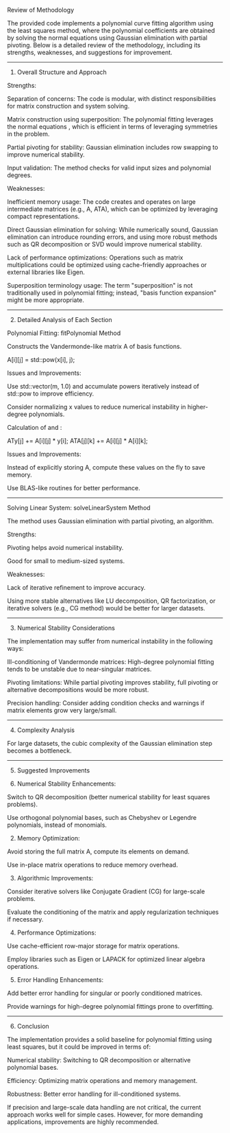 Review of Methodology

The provided code implements a polynomial curve fitting algorithm using the least squares method, where the polynomial coefficients are obtained by solving the normal equations using Gaussian elimination with partial pivoting. Below is a detailed review of the methodology, including its strengths, weaknesses, and suggestions for improvement.


---

1. Overall Structure and Approach

Strengths:

Separation of concerns:
The code is modular, with distinct responsibilities for matrix construction and system solving.

Matrix construction using superposition:
The polynomial fitting leverages the normal equations , which is efficient in terms of leveraging symmetries in the problem.

Partial pivoting for stability:
Gaussian elimination includes row swapping to improve numerical stability.

Input validation:
The method checks for valid input sizes and polynomial degrees.


Weaknesses:

Inefficient memory usage:
The code creates and operates on large intermediate matrices (e.g., A, ATA), which can be optimized by leveraging compact representations.

Direct Gaussian elimination for solving:
While numerically sound, Gaussian elimination can introduce rounding errors, and using more robust methods such as QR decomposition or SVD would improve numerical stability.

Lack of performance optimizations:
Operations such as matrix multiplications could be optimized using cache-friendly approaches or external libraries like Eigen.

Superposition terminology usage:
The term "superposition" is not traditionally used in polynomial fitting; instead, "basis function expansion" might be more appropriate.



---

2. Detailed Analysis of Each Section

Polynomial Fitting: fitPolynomial Method

Constructs the Vandermonde-like matrix A of basis functions.

A[i][j] = std::pow(x[i], j);

Issues and Improvements:

Use std::vector<double>(m, 1.0) and accumulate powers iteratively instead of std::pow to improve efficiency.

Consider normalizing x values to reduce numerical instability in higher-degree polynomials.


Calculation of  and :

ATy[j] += A[i][j] * y[i];
ATA[j][k] += A[i][j] * A[i][k];

Issues and Improvements:

Instead of explicitly storing A, compute these values on the fly to save memory.

Use BLAS-like routines for better performance.




---

Solving Linear System: solveLinearSystem Method

The method uses Gaussian elimination with partial pivoting, an  algorithm.

Strengths:

Pivoting helps avoid numerical instability.

Good for small to medium-sized systems.


Weaknesses:

Lack of iterative refinement to improve accuracy.

Using more stable alternatives like LU decomposition, QR factorization, or iterative solvers (e.g., CG method) would be better for larger datasets.




---

3. Numerical Stability Considerations

The implementation may suffer from numerical instability in the following ways:

Ill-conditioning of Vandermonde matrices:
High-degree polynomial fitting tends to be unstable due to near-singular matrices.

Pivoting limitations:
While partial pivoting improves stability, full pivoting or alternative decompositions would be more robust.

Precision handling:
Consider adding condition checks and warnings if matrix elements grow very large/small.



---

4. Complexity Analysis

For large datasets, the cubic complexity of the Gaussian elimination step becomes a bottleneck.


---

5. Suggested Improvements

1. Numerical Stability Enhancements:

Switch to QR decomposition (better numerical stability for least squares problems).

Use orthogonal polynomial bases, such as Chebyshev or Legendre polynomials, instead of monomials.



2. Memory Optimization:

Avoid storing the full matrix A, compute its elements on demand.

Use in-place matrix operations to reduce memory overhead.



3. Algorithmic Improvements:

Consider iterative solvers like Conjugate Gradient (CG) for large-scale problems.

Evaluate the conditioning of the matrix and apply regularization techniques if necessary.



4. Performance Optimizations:

Use cache-efficient row-major storage for matrix operations.

Employ libraries such as Eigen or LAPACK for optimized linear algebra operations.



5. Error Handling Enhancements:

Add better error handling for singular or poorly conditioned matrices.

Provide warnings for high-degree polynomial fittings prone to overfitting.





---

6. Conclusion

The implementation provides a solid baseline for polynomial fitting using least squares, but it could be improved in terms of:

Numerical stability: Switching to QR decomposition or alternative polynomial bases.

Efficiency: Optimizing matrix operations and memory management.

Robustness: Better error handling for ill-conditioned systems.


If precision and large-scale data handling are not critical, the current approach works well for simple cases. However, for more demanding applications, improvements are highly recommended.


